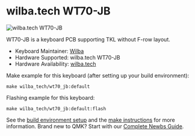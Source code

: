 # wilba.tech WT70-JB

![wilba.tech WT70-JB](https://i.imgur.com/qOtyfp4h.jpg)

WT70-JB is a keyboard PCB supporting TKL without F-row layout.

* Keyboard Maintainer: [Wilba](https://github.com/wilba)
* Hardware Supported: wilba.tech WT70-JB
* Hardware Availability: [wilba.tech](https://wilba.tech/)

Make example for this keyboard (after setting up your build environment):

    make wilba_tech/wt70_jb:default

Flashing example for this keyboard:

    make wilba_tech/wt70_jb:default:flash

See the [build environment setup](https://docs.qmk.fm/#/getting_started_build_tools) and the [make instructions](https://docs.qmk.fm/#/getting_started_make_guide) for more information. Brand new to QMK? Start with our [Complete Newbs Guide](https://docs.qmk.fm/#/newbs).
